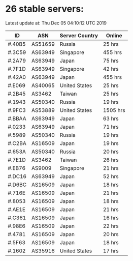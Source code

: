 # 26 stable servers:

Latest update at: Thu Dec 05 04:10:12 UTC 2019

| ID | ASN | Server Country | Online |
| -- | --- | -------------- | ------ |
| #.40B5 | AS51659 | Russia | 25 hrs |
| #.3C59 | AS63949 | Singapore | 455 hrs |
| #.2A79 | AS63949 | Japan | 75 hrs |
| #.7F1D | AS63949 | Singapore | 42 hrs |
| #.42A0 | AS63949 | Japan | 455 hrs |
| #.E069 | AS40065 | United States | 25 hrs |
| #.2B45 | AS3462 | Taiwan | 25 hrs |
| #.1943 | AS50340 | Russia | 19 hrs |
| #.9FC3 | AS53889 | United States | 1505 hrs |
| #.BBAA | AS63949 | Japan | 63 hrs |
| #.0233 | AS63949 | Japan | 71 hrs |
| #.5989 | AS50340 | Russia | 19 hrs |
| #.C2BA | AS16509 | Japan | 19 hrs |
| #.653A | AS50340 | Russia | 20 hrs |
| #.7E1D | AS3462 | Taiwan | 26 hrs |
| #.EB76 | AS9009 | Singapore | 21 hrs |
| #.DC16 | AS63949 | Japan | 52 hrs |
| #.D6BC | AS16509 | Japan | 18 hrs |
| #.716E | AS16509 | Japan | 21 hrs |
| #.8053 | AS16509 | Japan | 18 hrs |
| #.AE1E | AS16509 | Japan | 21 hrs |
| #.C361 | AS16509 | Japan | 16 hrs |
| #.98E6 | AS16509 | Japan | 22 hrs |
| #.4781 | AS16509 | Japan | 20 hrs |
| #.5F63 | AS16509 | Japan | 18 hrs |
| #.1602 | AS35916 | United States | 17 hrs |

